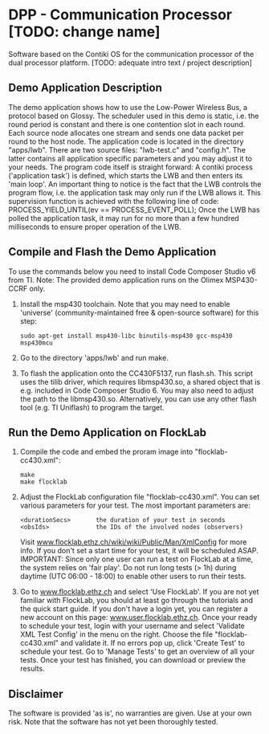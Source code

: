 # DPP - Communication Processor [TODO: change name]

Software based on the Contiki OS for the communication processor of the dual 
processor platform. [TODO: adequate intro text / project description]


## Demo Application Description

The demo application shows how to use the Low-Power Wireless Bus, a protocol
based on Glossy. The scheduler used in this demo is static, i.e. the round 
period is constant and there is one contention slot in each round. Each source
node allocates one stream and sends one data packet per round to the host node.
The application code is located in the directory "apps/lwb". There are two 
source files: "lwb-test.c" and "config.h". The latter contains all application
specific parameters and you may adjust it to your needs. The program code 
itself is straight forward: A contiki process ('application task') is defined,
which starts the LWB and then enters its 'main loop'. An important thing to 
notice is the fact that the LWB controls the program flow, i.e. the application
task may only run if the LWB allows it. This supervision function is achieved 
with the following line of code:
PROCESS_YIELD_UNTIL(ev == PROCESS_EVENT_POLL);
Once the LWB has polled the application task, it may run for no more than a few
hundred milliseconds to ensure proper operation of the LWB. 


## Compile and Flash the Demo Application

To use the commands below you need to install Code Composer Studio v6 from TI.
Note: The provided demo application runs on the Olimex MSP430-CCRF only.

1. Install the msp430 toolchain. Note that you may need to enable 'universe'
    (community-maintained free & open-source software) for this step:
    
    ```
    sudo apt-get install msp430-libc binutils-msp430 gcc-msp430 msp430mcu
    ```
    
1. Go to the directory 'apps/lwb' and run make.

2. To flash the application onto the CC430F5137, run flash.sh. This script uses
    the tilib driver, which requires libmsp430.so, a shared object that is e.g.
    included in Code Composer Studio 6. You may also need to adjust the path
    to the libmsp430.so.
    Alternatively, you can use any other flash tool (e.g. TI Uniflash) to 
    program the target.


## Run the Demo Application on FlockLab

1. Compile the code and embed the proram image into "flocklab-cc430.xml":

    ```
    make
    make flocklab
    ```

2. Adjust the FlockLab configuration file "flocklab-cc430.xml". You can set 
    various parameters for your test. The most important parameters are:
    
    ```
    <durationSecs>       the duration of your test in seconds
    <obsIds>             the IDs of the involved nodes (observers)
    ```
    
    Visit www.flocklab.ethz.ch/wiki/wiki/Public/Man/XmlConfig for more info. 
    If you don't set a start time for your test, it will be scheduled ASAP. 
    IMPORTANT: Since only one user can run a test on FlockLab at a time, the 
    system relies on 'fair play'. Do not run long tests (> 1h) during daytime 
    (UTC 06:00 - 18:00) to enable other users to run their tests.

3. Go to www.flocklab.ethz.ch and select 'Use FlockLab'. If you are not yet 
    familiar with FlockLab, you should at least go through the tutorials and 
    the quick start guide. If you don't have a login yet, you can register a 
    new account on this page: www.user.flocklab.ethz.ch. Once your ready to
    schedule your test, login with your username and select 'Validate XML Test
    Config' in the menu on the right. Choose the file "flocklab-cc430.xml" and
    validate it. If no errors pop up, click 'Create Test' to schedule your 
    test. Go to 'Manage Tests' to get an overview of all your tests. Once 
    your test has finished, you can download or preview the results.


## Disclaimer

The software is provided 'as is', no warranties are given. 
Use at your own risk. 
Note that the software has not yet been thoroughly tested.
